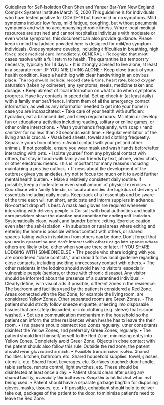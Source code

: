 Guidelines for Self-Isolation
Chen Shen and Yaneer Bar-Yam
New England Complex Systems Institute
March 15, 2020
This guideline is for individuals who have tested positive
for COVID-19 but have mild or no symptoms. Mild symptoms
include low fever, mild fatigue, coughing, but without pneumonia symptoms and with no accompanying chronic illness.
Where local medical resources are strained and cannot hospitalize individuals with moderate or even worse symptoms,
this document can also provide guidance. Please keep in mind
that advice provided here is designed for mild/no symptom
individuals.
Once symptoms develop, including difficulties in breathing,
high fever, seek medical care immediately.
GENERAL
• Recognize that most cases resolve with a full return to
health. The quarantine is a temporary necessity, typically
for 14 days.
• It is strongly advised to live alone, at least in a separate
room.
IF YOU ARE LIVING ALONE
• Keep close track of your health condition. Keep a health
log with clear handwriting in an obvious place. The log
should include: record date & time, heart rate, blood
oxygen saturation (taken by oximeter), any symptoms,
meals, medicine taken and dosage.
• Keep abreast of local information on what to do when
symptoms progress. Have key contacts in speed dial. Set
up check-in (at least daily) with a family member/friends.
Inform them of all the emergency contact information, as
well as any information needed to get into your home in
case you are incapacitated.
• Take care of your health with sufficient hydration, eat
a balanced diet, and sleep regular hours. Maintain or
develop fun or educational activities including reading,
solitary or online games, or other online interactions.
• Wash your hands frequently, with soap / hand sanitizer
for no less than 20 seconds each time.
• Regular ventilation of the living area is crucial.
• Wash bed sheets, towels and clothing frequently. Separate
yours from others.
• Avoid contact with your pet and other animals. If not possible, ensure you wear mask and wash hands before/after
interacting with pets.
• Isolate yourself from any physical contact with others, but
stay in touch with family and friends by text, phone, video
chats, or other electronic means. This is important for
many reasons including maintaining a positive outlook.
• If news about the development of the outbreak gives you
anxieties, try not to focus too much on it to avoid further
mental health burden.
• Make a relatively consistent daily routine. If possible,
keep a moderate or even small amount of physical exercises.
• Coordinate with family friends, or local authorities the
logistics of delivery of essentials including daily meals.
Keep track of all essentials and be aware of the time
each will run short, anticipate and inform suppliers in
advance. No-contact drop off is best. A mask and gloves
are required whenever interacting with delivery people.
• Consult with local authorities and health care providers
about the duration and condition for ending self-isolation.
Systematically clean, wash, and launder before exiting.
Exercise caution even after the self-isolation.
• In suburban or rural areas where exiting and entering the
home is possible without contact with others, or shared
spaces, taking walks in isolation from others can be done.
Don’t forget that you are in quarantine and don’t interact
with others or go into spaces where others are likely to
be, either when you are there or later.
IF YOU SHARE LODGING WITH SOMEONE ELSE
• The people who share lodging with you are considered
"close contacts," and should follow local guideline regarding close contacts, including avoiding unnecessary
contact with others.
• The other residents in the lodging should avoid having
visitors, especially vulnerable people (seniors, or those
with chronic disease). Any visitor should be informed
about the presence of a quarantined individual.
• Clearly define, with visual aids if possible, different zones
in the residence. The bedroom and facilities used by the
patient is considered a Red Zone. Areas connected with
the Red Zone, for example the living room, are considered
Yellow Zones. Other separated rooms are Green Zones.
• The patient should strictly follow sneeze etiquette, sneezing into disposable tissues that are safely discarded, or
into clothing (e.g. sleeve) that is soon washed.
• Set up a communication mechanism in the household so
the patient can inform the other residences when he/she
has to leave the their room.
• The patient should disinfect Red Zones regularly. Other
cohabitants disinfect the Yellow Zones, and preferably
Green Zones, regularly.
• The patient should limit himself/herself to the Red Zone,
minimizing entry into Yellow Zones. Completely avoid
Green Zone. Objects in close contact with the patient
should also follow this rule. Outside the red zone, the
patient should wear gloves and a mask.
• Possible transmission routes: Shared facilities: kitchen,
bathroom, etc. Shared household supplies: towel, glasses,
utensils, etc. Shared food, beverages, etc. Surfaces
touched: door handle, table surface, remote control, light
switches, etc. These should be disinfected at least once a
day.
• Patient should clean after using any shared facility, especially the bathroom. Keep the toilet lid shut when not
being used.
• Patient should have a separate garbage bag/bin for disposing gloves, masks, tissues, etc.
• If possible, cohabitant should help to deliver take out,
packages of the patient to the door, to minimize patient’s
need to leave the Red Zone.

